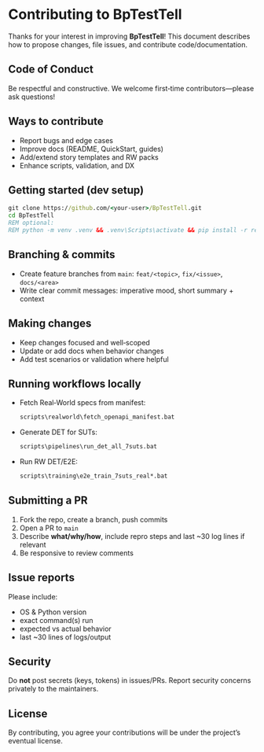 # Contributing to BpTestTell

Thanks for your interest in improving **BpTestTell**! This document describes how to propose changes, file issues, and contribute code/documentation.

## Code of Conduct
Be respectful and constructive. We welcome first‑time contributors—please ask questions!

## Ways to contribute
- Report bugs and edge cases
- Improve docs (README, QuickStart, guides)
- Add/extend story templates and RW packs
- Enhance scripts, validation, and DX

## Getting started (dev setup)
```bat
git clone https://github.com/<your-user>/BpTestTell.git
cd BpTestTell
REM optional:
REM python -m venv .venv && .venv\Scripts\activate && pip install -r requirements.txt
```

## Branching & commits
- Create feature branches from `main`: `feat/<topic>`, `fix/<issue>`, `docs/<area>`
- Write clear commit messages: imperative mood, short summary + context

## Making changes
- Keep changes focused and well‑scoped
- Update or add docs when behavior changes
- Add test scenarios or validation where helpful

## Running workflows locally
- Fetch Real‑World specs from manifest:
  ```bat
  scripts\realworld\fetch_openapi_manifest.bat
  ```
- Generate DET for SUTs:
  ```bat
  scripts\pipelines\run_det_all_7suts.bat
  ```
- Run RW DET/E2E:
  ```bat
  scripts\training\e2e_train_7suts_real*.bat
  ```

## Submitting a PR
1. Fork the repo, create a branch, push commits
2. Open a PR to `main`
3. Describe **what/why/how**, include repro steps and last ~30 log lines if relevant
4. Be responsive to review comments

## Issue reports
Please include:
- OS & Python version
- exact command(s) run
- expected vs actual behavior
- last ~30 lines of logs/output

## Security
Do **not** post secrets (keys, tokens) in issues/PRs. Report security concerns privately to the maintainers.

## License
By contributing, you agree your contributions will be under the project’s eventual license.
